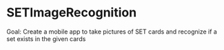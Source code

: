# SETImageRecognition
Goal: Create a mobile app to take pictures of SET cards and recognize if a set exists in the given cards
